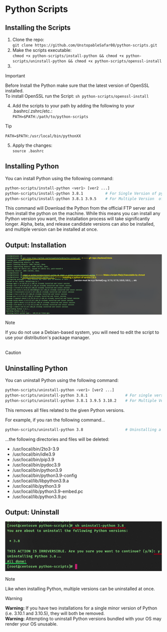 # Python Scripts

## Installing the Scripts

1. Clone the repo:<br> `git clone https://github.com/UnstopableSafar08/python-scripts.git`
2. Make the scripts executable: <br> `chmod +x python-scripts/install-python && chmod +x python-scripts/uninstall-python && chmod +x python-scripts/openssl-install`
3.
> [!IMPORTANT]  
> Before Install the Python make sure that the latest version of OpenSSL installed.
> <br>To install OpenSSL run the Script: ```sh python-scripts/openssl-install```
4. Add the scripts to your path by adding the following to your .bashrc/.zshrc/etc.:<br> `PATH=$PATH:/path/to/python-scripts`
> [!TIP]
> `PATH=$PATH:/usr/local/bin/pythonXX`
5. Apply the changes:<br>`source .bashrc`

## Installing Python

You can install Python using the following command:

```sh
python-scripts/install-python <ver1> [ver2 ...]
python-scripts/install-python 3.8.1          # For Single Version of python
python-scripts/install-python 3.8.1 3.9.5    # For Multiple Version  of python at once
```

This command will Download the Python from the official FTP server and then install the python on the machine.
While this means you can install any Python version you want, the installation process will take significantly longer.
Alpha, beta, and release candidate versions can also be installed, and multiple version can be installed at once.

## Output: Installation
![alt text](https://github.com/UnstopableSafar08/python-scripts/blob/main/Assets/python-installation.png?raw=true)

> [!NOTE]  
> If you do not use a Debian-based system, you will need to edit the script to use your distribution's package manager.
<br><br>

> [!CAUTION]
>## Uninstalling Python

You can uninstall Python using the following command:

```sh
python-scripts/uninstall-python <ver1> [ver2 ...]
python-scripts/uninstall-python 3.8.1                 # For single version
python-scripts/uninstall-python 3.8.1 3.9.5 3.10.2    # For Multiple Version 
```

This removes all files related to the given Python versions.

For example, if you ran the following command...

```sh
python-scripts/uninstall-python 3.8                   # Uninstalling a python version 3.8
```

...the following directories and files will be deleted:

* /usr/local/bin/2to3-3.9
* /usr/local/bin/idle3.9
* /usr/local/bin/pip3.9
* /usr/local/bin/pydoc3.9
* /usr/local/bin/python3.9
* /usr/local/bin/python3.9-config
* /usr/local/lib/libpython3.9.a
* /usr/local/lib/python3.9
* /usr/local/lib/python3.9-embed.pc
* /usr/local/lib/python3.9.pc
  <br>
## Output: Uninstall
![alt text](https://github.com/UnstopableSafar08/python-scripts/blob/main/Assets/python-uninstallation.png?raw=true)

> [!NOTE]  
>Like when installing Python, multiple versions can be uninstalled at once.

> [!WARNING]
> **Warning:** If you have two installations for a single minor version of Python (i.e. 3.10.1 and 3.10.5), they will both be removed.<br>
> **Warning:** Attempting to uninstall Python versions bundled with your OS may render your OS unusable.
<br><br><br>
